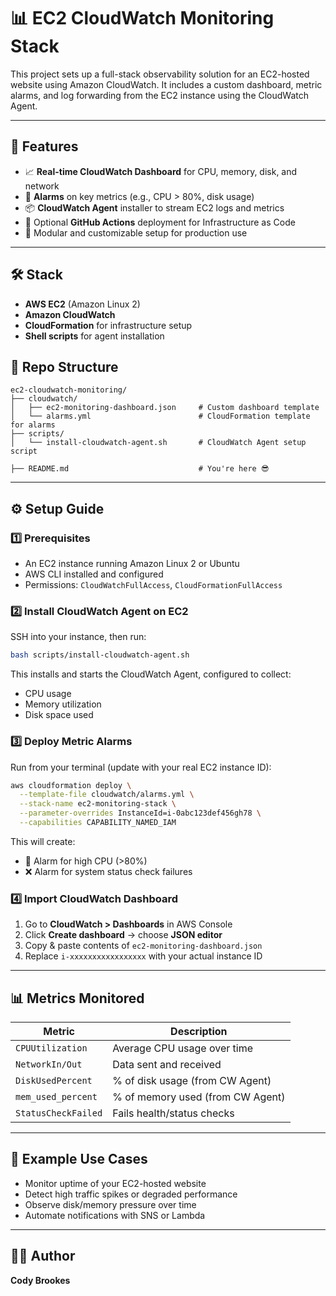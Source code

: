 # 📊 EC2 CloudWatch Monitoring Stack

This project sets up a full-stack observability solution for an EC2-hosted website using Amazon CloudWatch. It includes a custom dashboard, metric alarms, and log forwarding from the EC2 instance using the CloudWatch Agent.

---

## 🚀 Features

- 📈 **Real-time CloudWatch Dashboard** for CPU, memory, disk, and network
- 🔔 **Alarms** on key metrics (e.g., CPU > 80%, disk usage)
- 📦 **CloudWatch Agent** installer to stream EC2 logs and metrics
- 🤖 Optional **GitHub Actions** deployment for Infrastructure as Code
- 🧩 Modular and customizable setup for production use

---

## 🛠️ Stack

- **AWS EC2** (Amazon Linux 2)
- **Amazon CloudWatch**
- **CloudFormation** for infrastructure setup
- **Shell scripts** for agent installation

## 📁 Repo Structure

```
ec2-cloudwatch-monitoring/
├── cloudwatch/
│   ├── ec2-monitoring-dashboard.json     # Custom dashboard template
│   └── alarms.yml                        # CloudFormation template for alarms
├── scripts/
│   └── install-cloudwatch-agent.sh       # CloudWatch Agent setup script

├── README.md                             # You're here 😎
```

---

## ⚙️ Setup Guide

### 1️⃣ Prerequisites

- An EC2 instance running Amazon Linux 2 or Ubuntu
- AWS CLI installed and configured
- Permissions: `CloudWatchFullAccess`, `CloudFormationFullAccess`

### 2️⃣ Install CloudWatch Agent on EC2

SSH into your instance, then run:

```bash
bash scripts/install-cloudwatch-agent.sh
```

This installs and starts the CloudWatch Agent, configured to collect:
- CPU usage
- Memory utilization
- Disk space used

### 3️⃣ Deploy Metric Alarms

Run from your terminal (update with your real EC2 instance ID):

```bash
aws cloudformation deploy \
  --template-file cloudwatch/alarms.yml \
  --stack-name ec2-monitoring-stack \
  --parameter-overrides InstanceId=i-0abc123def456gh78 \
  --capabilities CAPABILITY_NAMED_IAM
```

This will create:
- 🚨 Alarm for high CPU (>80%)
- ❌ Alarm for system status check failures

### 4️⃣ Import CloudWatch Dashboard

1. Go to **CloudWatch > Dashboards** in AWS Console
2. Click **Create dashboard** → choose **JSON editor**
3. Copy & paste contents of `ec2-monitoring-dashboard.json`
4. Replace `i-xxxxxxxxxxxxxxxxx` with your actual instance ID

---


## 📊 Metrics Monitored

| Metric                  | Description                        |
|------------------------|------------------------------------|
| `CPUUtilization`       | Average CPU usage over time        |
| `NetworkIn/Out`        | Data sent and received             |
| `DiskUsedPercent`      | % of disk usage (from CW Agent)    |
| `mem_used_percent`     | % of memory used (from CW Agent)   |
| `StatusCheckFailed`    | Fails health/status checks         |

---

## 📌 Example Use Cases

- Monitor uptime of your EC2-hosted website
- Detect high traffic spikes or degraded performance
- Observe disk/memory pressure over time
- Automate notifications with SNS or Lambda

---

## 👨‍💻 Author

**Cody Brookes**  

